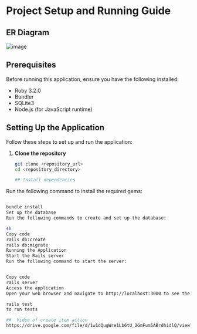 # Project Setup and Running Guide
##  ER Diagram 
![image](https://github.com/IsCathal/basicItemCollection/assets/52865729/2484a868-6079-45a9-ae2e-85cc2f168770)
## Prerequisites

Before running this application, ensure you have the following installed:

- Ruby 3.2.0
- Bundler
- SQLite3
- Node.js (for JavaScript runtime)

## Setting Up the Application

Follow these steps to set up and run the application:

1. **Clone the repository**

   ```sh
   git clone <repository_url>
   cd <repository_directory>

   ## Install dependencies

Run the following command to install the required gems:

```sh

bundle install
Set up the database
Run the following commands to create and set up the database:

sh
Copy code
rails db:create
rails db:migrate
Running the Application
Start the Rails server
Run the following command to start the server:


Copy code
rails server
Access the application
Open your web browser and navigate to http://localhost:3000 to see the application running.

rails test
to run tests

##  Video of create item action  
https://drive.google.com/file/d/1w1dQugWre1Lb6tU_2GmFum5ABrdhidlQ/view?usp=sharing

